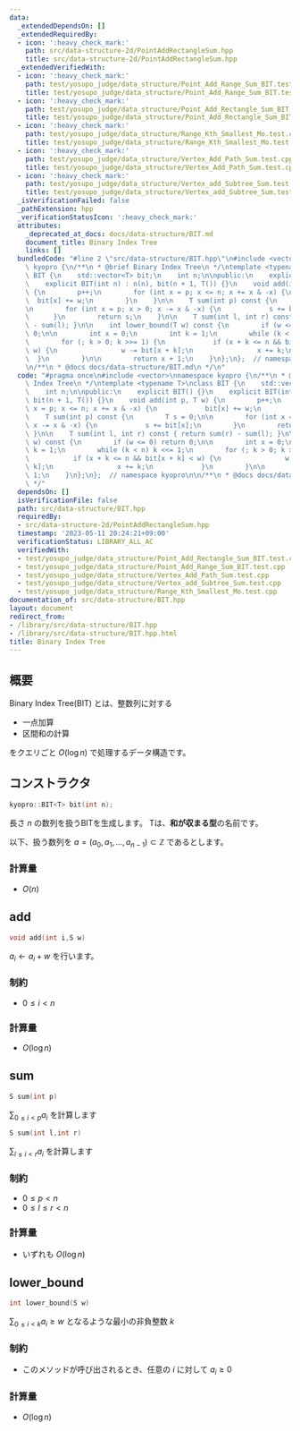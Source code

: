 ```yaml
---
data:
  _extendedDependsOn: []
  _extendedRequiredBy:
  - icon: ':heavy_check_mark:'
    path: src/data-structure-2d/PointAddRectangleSum.hpp
    title: src/data-structure-2d/PointAddRectangleSum.hpp
  _extendedVerifiedWith:
  - icon: ':heavy_check_mark:'
    path: test/yosupo_judge/data_structure/Point_Add_Range_Sum_BIT.test.cpp
    title: test/yosupo_judge/data_structure/Point_Add_Range_Sum_BIT.test.cpp
  - icon: ':heavy_check_mark:'
    path: test/yosupo_judge/data_structure/Point_Add_Rectangle_Sum_BIT.test.cpp
    title: test/yosupo_judge/data_structure/Point_Add_Rectangle_Sum_BIT.test.cpp
  - icon: ':heavy_check_mark:'
    path: test/yosupo_judge/data_structure/Range_Kth_Smallest_Mo.test.cpp
    title: test/yosupo_judge/data_structure/Range_Kth_Smallest_Mo.test.cpp
  - icon: ':heavy_check_mark:'
    path: test/yosupo_judge/data_structure/Vertex_Add_Path_Sum.test.cpp
    title: test/yosupo_judge/data_structure/Vertex_Add_Path_Sum.test.cpp
  - icon: ':heavy_check_mark:'
    path: test/yosupo_judge/data_structure/Vertex_add_Subtree_Sum.test.cpp
    title: test/yosupo_judge/data_structure/Vertex_add_Subtree_Sum.test.cpp
  _isVerificationFailed: false
  _pathExtension: hpp
  _verificationStatusIcon: ':heavy_check_mark:'
  attributes:
    _deprecated_at_docs: docs/data-structure/BIT.md
    document_title: Binary Index Tree
    links: []
  bundledCode: "#line 2 \"src/data-structure/BIT.hpp\"\n#include <vector>\nnamespace\
    \ kyopro {\n/**\n * @brief Binary Index Tree\n */\ntemplate <typename T>\nclass\
    \ BIT {\n    std::vector<T> bit;\n    int n;\n\npublic:\n    explicit BIT() {}\n\
    \    explicit BIT(int n) : n(n), bit(n + 1, T()) {}\n    void add(int p, T w)\
    \ {\n        p++;\n        for (int x = p; x <= n; x += x & -x) {\n          \
    \  bit[x] += w;\n        }\n    }\n\n    T sum(int p) const {\n        T s = 0;\n\
    \n        for (int x = p; x > 0; x -= x & -x) {\n            s += bit[x];\n  \
    \      }\n        return s;\n    }\n\n    T sum(int l, int r) const { return sum(r)\
    \ - sum(l); }\n\n    int lower_bound(T w) const {\n        if (w <= 0) return\
    \ 0;\n\n        int x = 0;\n        int k = 1;\n        while (k < n) k <<= 1;\n\
    \        for (; k > 0; k >>= 1) {\n            if (x + k <= n && bit[x + k] <\
    \ w) {\n                w -= bit[x + k];\n                x += k;\n          \
    \  }\n        }\n\n        return x + 1;\n    }\n};\n};  // namespace kyopro\n\
    \n/**\n * @docs docs/data-structure/BIT.md\n */\n"
  code: "#pragma once\n#include <vector>\nnamespace kyopro {\n/**\n * @brief Binary\
    \ Index Tree\n */\ntemplate <typename T>\nclass BIT {\n    std::vector<T> bit;\n\
    \    int n;\n\npublic:\n    explicit BIT() {}\n    explicit BIT(int n) : n(n),\
    \ bit(n + 1, T()) {}\n    void add(int p, T w) {\n        p++;\n        for (int\
    \ x = p; x <= n; x += x & -x) {\n            bit[x] += w;\n        }\n    }\n\n\
    \    T sum(int p) const {\n        T s = 0;\n\n        for (int x = p; x > 0;\
    \ x -= x & -x) {\n            s += bit[x];\n        }\n        return s;\n   \
    \ }\n\n    T sum(int l, int r) const { return sum(r) - sum(l); }\n\n    int lower_bound(T\
    \ w) const {\n        if (w <= 0) return 0;\n\n        int x = 0;\n        int\
    \ k = 1;\n        while (k < n) k <<= 1;\n        for (; k > 0; k >>= 1) {\n \
    \           if (x + k <= n && bit[x + k] < w) {\n                w -= bit[x +\
    \ k];\n                x += k;\n            }\n        }\n\n        return x +\
    \ 1;\n    }\n};\n};  // namespace kyopro\n\n/**\n * @docs docs/data-structure/BIT.md\n\
    \ */"
  dependsOn: []
  isVerificationFile: false
  path: src/data-structure/BIT.hpp
  requiredBy:
  - src/data-structure-2d/PointAddRectangleSum.hpp
  timestamp: '2023-05-11 20:24:21+09:00'
  verificationStatus: LIBRARY_ALL_AC
  verifiedWith:
  - test/yosupo_judge/data_structure/Point_Add_Rectangle_Sum_BIT.test.cpp
  - test/yosupo_judge/data_structure/Point_Add_Range_Sum_BIT.test.cpp
  - test/yosupo_judge/data_structure/Vertex_Add_Path_Sum.test.cpp
  - test/yosupo_judge/data_structure/Vertex_add_Subtree_Sum.test.cpp
  - test/yosupo_judge/data_structure/Range_Kth_Smallest_Mo.test.cpp
documentation_of: src/data-structure/BIT.hpp
layout: document
redirect_from:
- /library/src/data-structure/BIT.hpp
- /library/src/data-structure/BIT.hpp.html
title: Binary Index Tree
---
```

## 概要
Binary Index Tree(BIT) とは、整数列に対する
- 一点加算
- 区間和の計算

をクエリごと $O(\log n)$ で処理するデータ構造です。

## コンストラクタ
```cpp
kyopro::BIT<T> bit(int n);
```
長さ $n$ の数列を扱うBITを生成します。
Tは、**和が収まる型**の名前です。

以下、扱う数列を $a=(a_0,a_1,\dots,a_{n-1})\subset\mathbb{Z}$ であるとします。
### 計算量
- $O(n)$

## add
```cpp
void add(int i,S w)
```
$a_i\leftarrow a_i+w$ を行います。

### 制約
- $0\leq i<n$

### 計算量
- $O(\log n)$

## sum
```cpp
S sum(int p)
```
$\sum_{0\leq i<p}{a_i}$ を計算します
```cpp
S sum(int l,int r)
```
$\sum_{l\leq i<r}{a_i}$ を計算します


### 制約
- $0\leq p<n$
- $0\leq l\leq r<n$

### 計算量
- いずれも $O(\log n)$

## lower_bound
```cpp
int lower_bound(S w)
```
$\sum_{0\leq i<k}{a_i}\geq w$ となるような最小の非負整数 $k$
### 制約
- このメソッドが呼び出されるとき、任意の $i$ に対して $a_i\geq0$

### 計算量
- $O(\log n)$